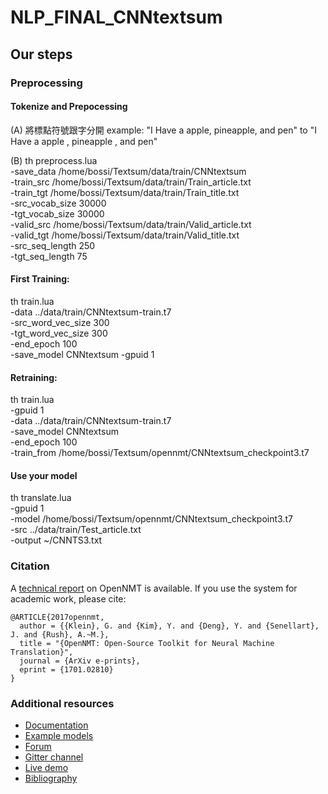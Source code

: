 # NLP_FINAL_CNNtextsum
## Our steps

### Preprocessing

#### Tokenize and Prepocessing
(A)
將標點符號跟字分開
example:
"I Have a apple, pineapple, and pen"
to
"I Have a apple , pineapple , and pen"

(B)
th preprocess.lua \
-save_data /home/bossi/Textsum/data/train/CNNtextsum \
-train_src /home/bossi/Textsum/data/train/Train_article.txt \
-train_tgt /home/bossi/Textsum/data/train/Train_title.txt \
-src_vocab_size 30000 \
-tgt_vocab_size 30000 \
-valid_src /home/bossi/Textsum/data/train/Valid_article.txt \
-valid_tgt /home/bossi/Textsum/data/train/Valid_title.txt \
-src_seq_length 250 \
-tgt_seq_length 75

#### First Training:

th train.lua \
-data ../data/train/CNNtextsum-train.t7  \
-src_word_vec_size 300 \
-tgt_word_vec_size 300 \
-end_epoch 100 \
-save_model CNNtextsum -gpuid 1

#### Retraining:
th train.lua \
-gpuid 1 \
-data ../data/train/CNNtextsum-train.t7  \
-save_model CNNtextsum \
-end_epoch 100 \
-train_from /home/bossi/Textsum/opennmt/CNNtextsum_checkpoint3.t7 


#### Use your model
th translate.lua \
-gpuid 1 \
-model /home/bossi/Textsum/opennmt/CNNtextsum_checkpoint3.t7 \
-src ../data/train/Test_article.txt \
-output ~/CNNTS3.txt

### Citation

A [technical report](https://arxiv.org/abs/1701.02810) on OpenNMT is available. If you use the system for academic work, please cite:

```
@ARTICLE{2017opennmt,
  author = {{Klein}, G. and {Kim}, Y. and {Deng}, Y. and {Senellart}, J. and {Rush}, A.~M.},
  title = "{OpenNMT: Open-Source Toolkit for Neural Machine Translation}",
  journal = {ArXiv e-prints},
  eprint = {1701.02810}
}
```

### Additional resources

* [Documentation](http://opennmt.net/OpenNMT)
* [Example models](http://opennmt.net/Models)
* [Forum](http://forum.opennmt.net)
* [Gitter channel](https://gitter.im/OpenNMT/openmt)
* [Live demo](https://demo-pnmt.systran.net)
* [Bibliography](http://opennmt.net/about)

